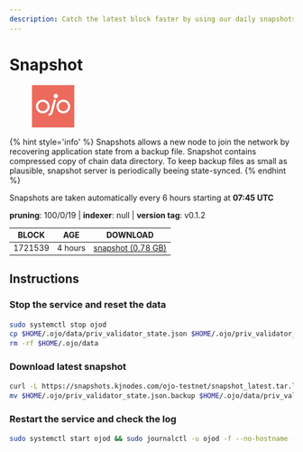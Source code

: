 ```yaml
---
description: Catch the latest block faster by using our daily snapshots.
---
```


# Snapshot

<figure><img src="https://raw.githubusercontent.com/kj89/cosmos-images/main/logos/ojo.png" alt=""><figcaption></figcaption></figure>

{% hint style='info' %}
Snapshots allows a new node to join the network by recovering application state from a backup file. 
Snapshot contains compressed copy of chain data directory. To keep backup files as small as plausible, 
snapshot server is periodically beeing state-synced.
{% endhint %}

Snapshots are taken automatically every 6 hours starting at **07:45 UTC**

**pruning**: 100/0/19 | **indexer**: null | **version tag**: v0.1.2

| BLOCK             | AGE             | DOWNLOAD                                                                                            |
| ----------------- | --------------- | --------------------------------------------------------------------------------------------------- |
| 1721539 | 4 hours | [snapshot (0.78 GB)](https://snapshots.kjnodes.com/ojo-testnet/snapshot\_latest.tar.lz4) |

## Instructions

### Stop the service and reset the data

```bash
sudo systemctl stop ojod
cp $HOME/.ojo/data/priv_validator_state.json $HOME/.ojo/priv_validator_state.json.backup
rm -rf $HOME/.ojo/data
```

### Download latest snapshot

```bash
curl -L https://snapshots.kjnodes.com/ojo-testnet/snapshot_latest.tar.lz4 | tar -Ilz4 -xf - -C $HOME/.ojo
mv $HOME/.ojo/priv_validator_state.json.backup $HOME/.ojo/data/priv_validator_state.json
```

### Restart the service and check the log

```bash
sudo systemctl start ojod && sudo journalctl -u ojod -f --no-hostname -o cat
```
